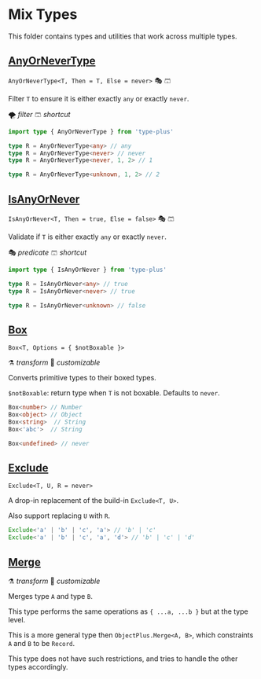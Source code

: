 # Mix Types

This folder contains types and utilities that work across multiple types.

## [AnyOrNeverType](./any_or_never_type.ts)

`AnyOrNeverType<T, Then = T, Else = never>` 🎭 🩳

Filter `T` to ensure it is either exactly `any` or exactly `never`.

🌪️ *filter*
🩳 *shortcut*

```ts
import type { AnyOrNeverType } from 'type-plus'

type R = AnyOrNeverType<any> // any
type R = AnyOrNeverType<never> // never
type R = AnyOrNeverType<never, 1, 2> // 1

type R = AnyOrNeverType<unknown, 1, 2> // 2
```

## [IsAnyOrNever](./any_or_never_type.ts)

`IsAnyOrNever<T, Then = true, Else = false>` 🎭 🩳

Validate if `T` is either exactly `any` or exactly `never`.

🎭 *predicate*
🩳 *shortcut*

```ts
import type { IsAnyOrNever } from 'type-plus'

type R = IsAnyOrNever<any> // true
type R = IsAnyOrNever<never> // true

type R = IsAnyOrNever<unknown> // false
```

## [Box](./box.ts)

`Box<T, Options = { $notBoxable }>`

⚗️ *transform*
🔢 *customizable*

Converts primitive types to their boxed types.

`$notBoxable`: return type when `T` is not boxable. Defaults to `never`.

```ts
Box<number> // Number
Box<object> // Object
Box<string>  // String
Box<'abc'>  // String

Box<undefined> // never
```

## [Exclude](./exclude.ts)

`Exclude<T, U, R = never>`

A drop-in replacement of the build-in `Exclude<T, U>`.

Also support replacing `U` with `R`.

```ts
Exclude<'a' | 'b' | 'c', 'a'> // 'b' | 'c'
Exclude<'a' | 'b' | 'c', 'a', 'd'> // 'b' | 'c' | 'd'
```

## [Merge](./merge.ts)

⚗️ *transform*
🔢 *customizable*

Merges type `A` and type `B`.

This type performs the same operations as `{ ...a, ...b }` but at the type level.

This is a more general type then `ObjectPlus.Merge<A, B>`,
which constraints `A` and `B` to be `Record`.

This type does not have such restrictions, and tries to handle the other types accordingly.

